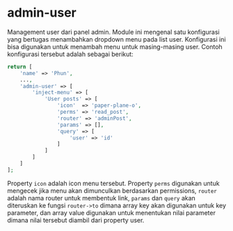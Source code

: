 # admin-user

Management user dari panel admin. Module ini mengenal satu konfigurasi yang bertugas
menambahkan dropdown menu pada list user. Konfigurasi ini bisa digunakan untuk menambah
menu untuk masing-masing user. Contoh konfigurasi tersebut adalah sebagai berikut:

```php
return [
    'name' => 'Phun',
    ...,
    'admin-user' => [
        'inject-menu' => [
            'User posts' => [
                'icon'  => 'paper-plane-o',
                'perms' => 'read_post',
                'router' => 'adminPost',
                'params' => [],
                'query' => [
                    'user' => 'id'
                ]
            ]
        ]
    ]
];
```

Property  `icon` adalah icon menu tersebut. Property `perms` digunakan untuk mengecek
jika menu akan dimunculkan berdasarkan permissions, `router` adalah nama router untuk
membentuk link, `params` dan `query` akan diteruskan ke fungsi `router->to`
dimana array key akan digunakan untuk key parameter, dan array value digunakan
untuk menentukan nilai parameter dimana nilai tersebut diambil dari property user.
